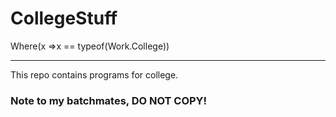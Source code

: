 # CollegeStuff
Where(x =>x == typeof(Work.College))

---

This repo contains programs for college.

### Note to my batchmates, DO NOT COPY!
